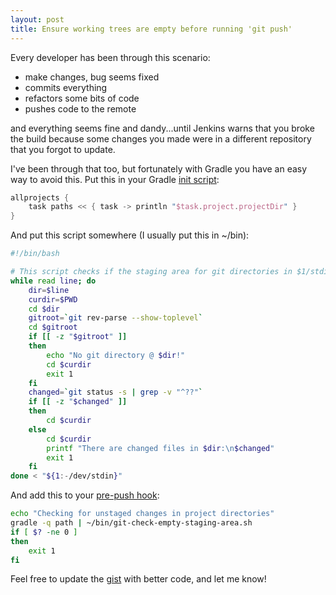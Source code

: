 ```yaml
---
layout: post
title: Ensure working trees are empty before running 'git push'
---
```


Every developer has been through this scenario:

* make changes, bug seems fixed
* commits everything
* refactors some bits of code
* pushes code to the remote

and everything seems fine and dandy...until Jenkins warns that you broke the build because some changes you made were in a different repository that you forgot to update.

I've been through that too, but fortunately with Gradle you have an easy way to avoid this. Put this in your Gradle [init script](https://docs.gradle.org/current/userguide/init_scripts.html):

```groovy
allprojects {
    task paths << { task -> println "$task.project.projectDir" }
}
```

And put this script somewhere (I usually put this in ~/bin):

```bash
#!/bin/bash

# This script checks if the staging area for git directories in $1/stdin is empty
while read line; do
    dir=$line
    curdir=$PWD
    cd $dir
    gitroot=`git rev-parse --show-toplevel`
    cd $gitroot
    if [[ -z "$gitroot" ]]
    then
        echo "No git directory @ $dir!"
        cd $curdir
        exit 1
    fi
    changed=`git status -s | grep -v "^??"`
    if [[ -z "$changed" ]]
    then
        cd $curdir
    else
        cd $curdir
        printf "There are changed files in $dir:\n$changed"
        exit 1
    fi
done < "${1:-/dev/stdin}"
```

And add this to your [pre-push hook](https://github.com/git/git/blob/master/Documentation/githooks.txt#L181):

```bash
echo "Checking for unstaged changes in project directories"
gradle -q path | ~/bin/git-check-empty-staging-area.sh
if [ $? -ne 0 ]
then
    exit 1
fi
```

Feel free to update the [gist](https://gist.github.com/da9a12e16d53d267c1f6) with better code, and let me know!
